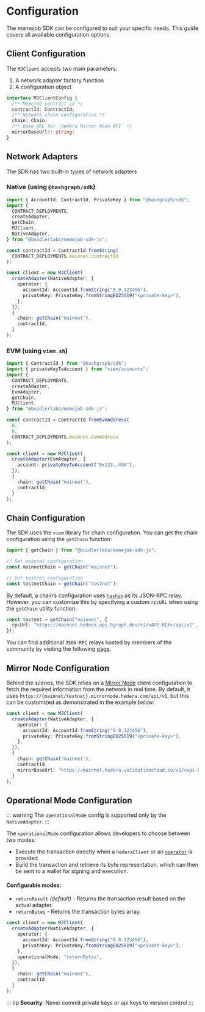 # Configuration

The memejob SDK can be configured to suit your specific needs. This guide covers all available configuration options.

## Client Configuration

The `MJClient` accepts two main parameters:

1. A network adapter factory function
2. A configuration object

```typescript
interface MJClientConfig {
  /** Memejob contract id */
  contractId: ContractId;
  /** Network chain configuration */
  chain: Chain;
  /** Base URL for `Hedera Mirror Node API` */
  mirrorBaseUrl?: string;
}
```

## Network Adapters

The SDK has two built-in types of network adapters

### Native (using `@hashgraph/sdk`)

```typescript
import { AccountId, ContractId, PrivateKey } from "@hashgraph/sdk";
import {
  CONTRACT_DEPLOYMENTS,
  createAdapter,
  getChain,
  MJClient,
  NativeAdapter,
} from "@buidlerlabs/memejob-sdk-js";

const contractId = ContractId.fromString(
  CONTRACT_DEPLOYMENTS.mainnet.contractId
);

const client = new MJClient(
  createAdapter(NativeAdapter, {
    operator: {
      accountId: AccountId.fromString("0.0.123456"),
      privateKey: PrivateKey.fromStringED25519("<private-key>"),
    },
  }),
  {
    chain: getChain("mainnet"),
    contractId,
  }
);
```

### EVM (using `viem.sh`)

```typescript
import { ContractId } from "@hashgraph/sdk";
import { privateKeyToAccount } from "viem/accounts";
import {
  CONTRACT_DEPLOYMENTS,
  createAdapter,
  EvmAdapter,
  getChain,
  MJClient,
} from "@buidlerlabs/memejob-sdk-js";

const contractId = ContractId.fromEvmAddress(
  0,
  0,
  CONTRACT_DEPLOYMENTS.mainnet.evmAddress
);

const client = new MJClient(
  createAdapter(EvmAdapter, {
    account: privateKeyToAccount("0x123..456"),
  }),
  {
    chain: getChain("mainnet"),
    contractId,
  }
);
```

## Chain Configuration

The SDK uses the `viem` library for chain configuration. You can get the chain configuration using the `getChain` function:

```typescript
import { getChain } from "@buidlerlabs/memejob-sdk-js";

// Get mainnet configuration
const mainnetChain = getChain("mainnet");

// Get testnet configuration
const testnetChain = getChain("testnet");
```

By default, a chain’s configuration uses [`hashio`](https://www.hashgraph.com/hashio/) as its JSON-RPC relay. However, you can customize this by specifying a custom `rpcURL` when using the `getChain` utility function.

```typescript
const testnet = getChain("mainnet", {
  rpcUrl: "https://mainnet.hedera.api.hgraph.dev/v1/<API-KEY>/api/v1",
});
```

You can find additional `JSON-RPC` relays hosted by members of the community by visiting the following [page](https://docs.hedera.com/hedera/core-concepts/smart-contracts/json-rpc-relay#community-hosted-json-rpc-relays).

## Mirror Node Configuration

Behind the scenes, the SDK relies on a [Mirror Node](https://docs.hedera.com/hedera/sdks-and-apis/rest-api) client configuration to fetch the required information from the network in real time. By default, it uses `https://{mainnet/testnet}.mirrornode.hedera.com/api/v1`, but this can be customized as demonstrated in the example below:

```typescript
const client = new MJClient(
  createAdapter(NativeAdapter, {
    operator: {
      accountId: AccountId.fromString("0.0.123456"),
      privateKey: PrivateKey.fromStringED25519("<private-key>"),
    },
  }),
  {
    chain: getChain("mainnet"),
    contractId,
    mirrorBaseUrl: "https://mainnet.hedera.validationcloud.io/v1/<api-key>",
  }
);
```

## Operational Mode Configuration

::: warning
The `operationalMode` config is supported only by the `NativeAdapter`.
:::

The `operationalMode` configuration allows developers to choose between two modes:

- Execute the transaction directly when a `hederaClient` or an [`operator`](http://localhost:5173/memejob-sdk-js/configuration.html#native-using-hashgraph-sdk) is provided.
- Build the transaction and retrieve its byte representation, which can then be sent to a wallet for signing and execution.

#### Configurable modes:

- `returnResult` _(default)_ - Returns the transaction result based on the actual adapter.
- `returnBytes` - Returns the transaction bytes array.

```typescript
const client = new MJClient(
  createAdapter(NativeAdapter, {
    operator: {
      accountId: AccountId.fromString("0.0.123456"),
      privateKey: PrivateKey.fromStringED25519("<private-key>"),
    },
    operationalMode: "returnBytes",
  }),
  {
    chain: getChain("mainnet"),
    contractId
  }
);
```

::: tip
**Security**: Never commit private keys or api keys to version control
:::
